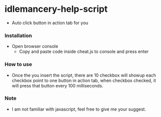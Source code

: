 # idlemancery-help-script

- Auto click button in action tab for you

### Installation

- Open browser console
  - Copy and paste code inside cheat.js to console and press enter

### How to use

- Once the you insert the script, there are 10 checkbox will showup
  each checkbox point to one button in action tab, when checkbox checked,
  it will press that button every 100 milliseconds.

### Note

- I am not familiar with javascript, feel free to give me your suggest.
